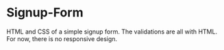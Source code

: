 # Signup-Form
HTML and CSS of a simple signup form.
The validations are all with HTML.
For now, there is no responsive design.

